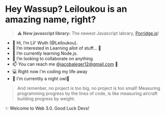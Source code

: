 # Hey Wassup? Leiloukou is an amazing name, right?

> ⚠️ **New javascript library:** The newest Javascript labrary, [Porridge.js](https://github.com/voltvault/porridge)!

- 👋 Hi, I’m Lil' Wuth (@Leiloukou).
- 👀 I’m interested in Learning allot of stuff... 📖
- 🌱 I’m currently learning Node.js.
- 💞️ I’m looking to collaborate on anything 
- 📫 You can reach me @jacobaleger12@gmail.com 📧
- 💻 Right now i'm coding my life away
- 🌙 I'm currentliy a night owl🦉

> And remenber, no project is too big, no project is too small!
> Measuring programming progress by the lines of code, is like measuring aircraft building progress by weight.

✨ Welcome to  Web 3.0. Good Luck Devs!

